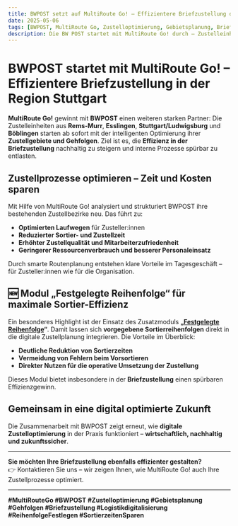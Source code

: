 ```yaml
---
title: BWPOST setzt auf MultiRoute Go! – Effizientere Briefzustellung durch gezielte Gebietsoptimierung
date: 2025-05-06
tags: [BWPOST, MultiRoute Go, Zustelloptimierung, Gebietsplanung, Briefzustellung, Logistiksoftware, Reihenfolge festlegen, Sortierzeiten sparen, Zustellqualität]
description: Die BW POST startet mit MultiRoute Go! durch – Zustelleinheiten aus Rems-Murr, Esslingen, Stuttgart/Ludwigsburg und Böblingen setzen auf intelligente Gebiets- und Gehfolgenoptimierung für eine effiziente Briefzustellung.
---
```




# BWPOST startet mit MultiRoute Go! – Effizientere Briefzustellung in der Region Stuttgart

**MultiRoute Go!** gewinnt mit **BWPOST** einen weiteren starken Partner: Die Zustelleinheiten aus **Rems-Murr**, **Esslingen**, **Stuttgart/Ludwigsburg** und **Böblingen** starten ab sofort mit der intelligenten Optimierung ihrer **Zustellgebiete und Gehfolgen**. Ziel ist es, die **Effizienz in der Briefzustellung** nachhaltig zu steigern und interne Prozesse spürbar zu entlasten.
<!-- more -->
## Zustellprozesse optimieren – Zeit und Kosten sparen

Mit Hilfe von MultiRoute Go! analysiert und strukturiert BWPOST ihre bestehenden Zustellbezirke neu. Das führt zu:

- **Optimierten Laufwegen** für Zusteller:innen  
- **Reduzierter Sortier- und Zustellzeit**  
- **Erhöhter Zustellqualität und Mitarbeiterzufriedenheit**  
- **Geringerer Ressourcenverbrauch und besserer Personaleinsatz**

Durch smarte Routenplanung entstehen klare Vorteile im Tagesgeschäft – für Zusteller:innen wie für die Organisation.

## 🆕 Modul „Festgelegte Reihenfolge“ für maximale Sortier-Effizienz

Ein besonderes Highlight ist der Einsatz des Zusatzmoduls **„[Festgelegte Reihenfolge](https://go.multiroute.de/handbuch/zusatzmodule/#festgelegte-reihenfolge)“**. Damit lassen sich **vorgegebene Sortierreihenfolgen** direkt in die digitale Zustellplanung integrieren. Die Vorteile im Überblick:

- **Deutliche Reduktion von Sortierzeiten**  
- **Vermeidung von Fehlern beim Vorsortieren**  
- **Direkter Nutzen für die operative Umsetzung der Zustellung**

Dieses Modul bietet insbesondere in der **Briefzustellung** einen spürbaren Effizienzgewinn.

## Gemeinsam in eine digital optimierte Zukunft

Die Zusammenarbeit mit BWPOST zeigt erneut, wie **digitale Zustelloptimierung** in der Praxis funktioniert – **wirtschaftlich, nachhaltig und zukunftssicher**.

---

**Sie möchten Ihre Briefzustellung ebenfalls effizienter gestalten?**  
👉 Kontaktieren Sie uns – wir zeigen Ihnen, wie MultiRoute Go! auch Ihre Zustellprozesse optimiert.

---

**#MultiRouteGo #BWPOST #Zustelloptimierung #Gebietsplanung #Gehfolgen #Briefzustellung #Logistikdigitalisierung #ReihenfolgeFestlegen #SortierzeitenSparen**
